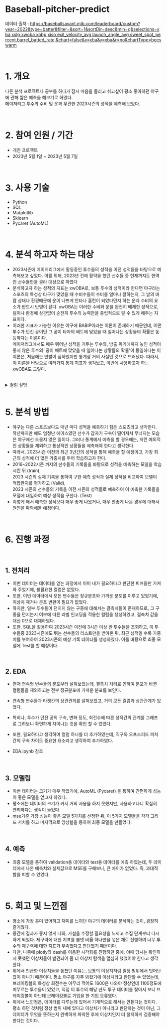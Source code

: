 # Baseball-pitcher-predict

데이터 출처 : https://baseballsavant.mlb.com/leaderboard/custom?year=2022&type=batter&filter=&sort=1&sortDir=desc&min=q&selections=xba,xslg,xwoba,xobp,xiso,exit_velocity_avg,launch_angle_avg,sweet_spot_percent,barrel_batted_rate,&chart=false&x=xba&y=xba&r=no&chartType=beeswarm  


<br />


# 1. 개요
다른 분석 프로젝트나 공부를 하다가 잠시 마음을 돌리고 쉬고싶어 평소 좋아하던 야구에 관해 짧은 예측을 해보기로 하였다.  
메이저리그 투수의 수비 및 운과 무관한 2023시즌의 성적을 예측해 보았다.  



<br />



# 2. 참여 인원 / 기간
* 개인 프로젝트
* 2023년 5월 1일 ~ 2023년 5월 7일  


<br />


# 3. 사용 기술
* Python
* SQL
* Matplotlib
* Sklearn
* Pycaret (AutoML)


<br />


# 4. 분석 하고자 하는 대상
* 2023시즌에 메이저리그에서 활동중인 투수들의 성적을 이전 성적들을 바탕으로 예측해보고 싶었다. 이를 위해, 2023년 전에 활약을 했던 선수들 중 현재까지도 현역인 선수들만을 골라 대상으로 하였다
* 분석하고자 하는 성적의 지표는 xwOBA로, 보통 투수의 성적이라 한다면 야구라는 스포츠의 특성상 타구가 맞았을 때 수비수들이 수비를 얼마나 잘하는지, 그 날의 바람 상태나 환경때문에 운이 나쁘게 안타나 홈런이 되었다던지 하는 운과 수비의 요소가 반드시 반영이 된다. xwOBA는 이러한 수비와 운을 완전히 배제한 성적으로, 팀이나 환경에 상관없이 순전히 투수의 능력만을 중립적으로 알 수 있게 해주는 지표이다.
* 이러한 지표가 가능한 이유는 야구에 BABIP이라는 이론이 존재하기 때문인데, 어떤 투수가 던진 공이던 그 공이 타자의 배트에 맞았을 때 일어나는 상황들의 확률은 동등하다는 이론이다.  
메이저리그에서도 매우 뛰어난 성적을 거두는 투수와, 방출 위기에까지 놓인 성적이 좋지 않은 투수의 '공이 배트에 맞았을 때 일어나는 상황들의 확률'이 동일하다는 이 이론은, 처음에는 반발이 심하였지만 통계상 거의 사실인 것으로 드러났다. 따라서, 이 이론을 바탕으로 여러가지 통계 지표가 생겨났고, 이번에 사용하고자 하는 xwOBA도 그렇다.


<br />


<details>
<summary>컬럼 설명</summary>
last_name, first_name, player_id : 선수 이름, id

year : 년도

p_k_percent : 투수의 삼진율

p_bb_percent : 투수의 볼넷율

z_swing_percent : 스트라이크존 안에 던진 공의 스윙 유도율

z_swing_miss_percent : 스트라이크존 안에 던진 공의 헛스윙율

oz_swing_percent : 스트라이크존 밖에 던진 공의 스윙 유도율

oz_swing_miss_percent : 스트라이크존 밖에 던진 공의 헛스윙율

oz_contact_percent : 스트라이크존 밖에서 배트에 맞은 비율

out_zone_percent : 스트라이크존 밖으로 공을 던진 비율

iz_contact_percent : 스트라이크존 안에서 배트에 맞은 비율

in_zone_percent : 스트라이크존 안으로 공을 던진 비율

edge_percent : 스트라이크존 모서리 (보더라인)으로 공을 던진 비율

whiff_percent : 헛스윙 유도율

fastball_avg_speed,fastball_avg_spin,fastball_avg_break : 투수가 던진 직구 계열 투구의 평균 구속, 회전수, 변화정도

breaking_avg_speed,breaking_avg_spin,breaking_avg_break : 투수가 던진 브레이킹볼 (커브, 슬라이더 등)의 평균 구속, 회전수, 변화정도

offspeed_avg_speed,offspeed_avg_spin,offspeed_avg_break : 투수가 던진 오프스피드 피치 (체인지업류)의 평균 구속, 회전수, 변화정도

xwoba : 구하고자 하는 타겟. 수비와 운에 무관하게 기대되는 투수의 성적. 낮을 수록 성적이 좋음
  

</details>

<br />



# 5. 분석 방법
* 야구는 다른 스포츠보다도 매년 마다 성적을 예측하기 힘든 스포츠라고 생각한다. 작년까지만 해도 엄청난 에이스였던 선수가 갑자기 구속이 떨어져서 무너지는 모습은 야구에선 드물지 않은 일이다. 그러나 통계에서 예측을 할 경우에는, 저런 예외적인 상황들을 제외하고 통상적인 상황들을 예측해야 한다고 생각한다. 
* 따라서, 2023시즌 이전의 최근 3년간의 성적을 통해 예측을 할 예정이고, 가장 최근의 성적에 더 많은 가중치를 두어 학습하고자 한다.
* 2016~2022시즌 까지의 선수들의 기록들을 바탕으로 성적을 예측하는 모델을 학습 시킨 뒤 (train),  
2023 시즌의 실제 기록을 통하여 구한 예측 성적과 실제 성적을 비교하여 모델이 적합한지를 평가하고 (Valid),  
2023 시즌의 선수들의 기록을 이전 시즌의 성적들로 예측하여 이 예측한 기록들을 모델에 대입하여 예상 성적을 구한다. (Test)
* 이렇게 해서 예측한 성적보다 매우 좋게 나왔거나, 매우 안좋게 나온 경우에 대해서 원인을 파악해볼 예정이다.

  

<br />


# 6. 진행 과정


<br />


## 1. 전처리
* 이번 데이터는 데이터를 얻는 과정에서 이미 내가 필요하다고 판단한 피쳐들만 가져와 주었기에, 불필요한 컬럼은 없었다. 
* 또한, 이번 데이터에서 모든 변수들은 정규분포와 가까운 분포를 이루고 있었기에, 이상치 제거나 분포 변환이 필요가 없었다.
* 하지만, 일부 투수들이 던지지 않는 구종에 대해서는 결측치들이 존재하므로, 그 구종을 던지는지 여부에 따른 라벨 인코딩을 적용한 컬럼을 생성하였고, 결측치 값을 대신 0으로 대체하였다.
* 또한, SQL을 활용하여 2023시즌 이전에 3시즌 이상 뛴 투수들을 조회하고, 이 투수들중 2023시즌에도 뛰는 선수들의 리스트만을 받아온 뒤, 최근 성적일 수록 가중치를 부여하여 2023시즌의 예상 기록 데이터를 생성하였다. 이를 바탕으로 최종 모델에 Test를 할 예정이다.


<br />


## 2. EDA
* 먼저 연속형 변수들의 분포부터 살펴보았는데, 결측치 처리로 인하여 분포가 바뀐 컬럼들을 제외하고는 전부 정규분포에 가까운 분포를 보인다.
* 연속형 변수들과 타켓간의 상관관계를 살펴보았고, 거의 모든 컬럼과 상관관계가 있었다.
* 특히나, 투수가 던진 공의 구속, 변화 정도, 회전수에 따른 성적간의 관계를 그래프로 그려보니 확연하게 차이나는 것을 확인 할 수 있었다.
* 또한, 필요하다고 생각하여 컬럼 하나를 더 추가하였는데, 직구와 오프스피드 피치 간의 구속 차이도 중요한 요소라고 생각하여 추가하였다.


* EDA.ipynb 참조


<br />


## 3. 모델링
* 이번 데이터는 크기가 매우 작았기에, AutoML (Pycaret) 을 통하여 간편하게 성능이 좋은 모델을 얻고자 하였다.
* 평소에는 데이터의 크기가 커서 거의 사용을 하지 못했지만, 사용하고나니 확실히 편리하다는 생각이 들었다.
* mse기준 가장 성능이 좋은 모델 5가지를 선정한 뒤, 이 5가지 모델들을 각각 그리드 서치를 하고 마지막으로 앙상블을 통하여 최종 모델을 만들었다.


<br />


## 4. 예측
* 최종 모델을 통하여 validation용 데이터와 test용 데이터를 예측 하였는데, 두 데이터에서 나온 예측치와 실제값으로 MSE를 구해보니, 큰 차이가 없었다. 즉, 과대적합을 피할 수 있었다.

<br />


# 5. 회고 및 느낀점
* 평소에 가장 흥미 있어하고 재미를 느끼던 야구의 데이터를 분석하는 것이, 굉장히 즐거웠다.
* 중간에 결과가 좋지 않게 나와, 가설을 수정할 필요성을 느끼고 수집 단계부터 다시 하게 되었다. 제구력에 대한 지표를 볼넷 비율 하나만을 넣은 채로 진행하여 너무 투수의 제구력에 대한 지표가 부족했다고 판단했기 때문이다. 
* 다만, 나중에 plotly와 dash를 이용한 시각화를 진행하던 중에, 이때 당시는 확인하지 못했던 이상치들이 발견되어 좀 더 이상치 탐색을 열심히 했었어야 한다고 생각한다.
* 위에서 언급한 이상치들을 놓쳤던 이유는, 보통의 이상치처럼 일정 범위에서 벗어난 값이 아니기 때문이다. 평소 야구를 자주 봐왔기에 이상치라고 판단할 수 있었는데, 브레이킹볼의 특성상 회전수는 아무리 적어도 1600은 나와야 정상인데 1100정도에 머무르는 투수들이 있었고, 직접 이 투수의 해당 년도 투구 데이터를 찾아서 보니 브레이킹볼이 아닌데 브레이킹볼로 기입을 한 기입 오류였다.
* 위에서 느낀점은, 데이터를 다루는데 있어서 기계적으로 해서는 안된다는 것이다. 평소 하던 것처럼 정상 범위 내에 있다고 이상치가 아니라고 판단하는 것이 아닌, 그 데이터가 무엇을 뜻하는지 완벽하게 파악한 후에 이상치인지 더 철저하게 검증해야 한다는 것이다.
